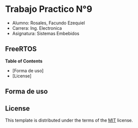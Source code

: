 # Trabajo Practico N°9

+ Alumno: Rosales, Facundo Ezequiel
+ Carrera: Ing. Electronica
+ Asignatura: Sistemas Embebidos

## FreeRTOS



**Table of Contents**

- [Forma de uso]
- [License]

## Forma de uso



## License

This template is distributed under the terms of the [MIT](https://spdx.org/licenses/MIT.html) license.
